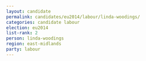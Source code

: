 ```yaml
---
layout: candidate
permalink: candidates/eu2014/labour/linda-woodings/
categories: candidate labour
election: eu2014
list-rank: 2
person: linda-woodings
region: east-midlands
party: labour
---
```

